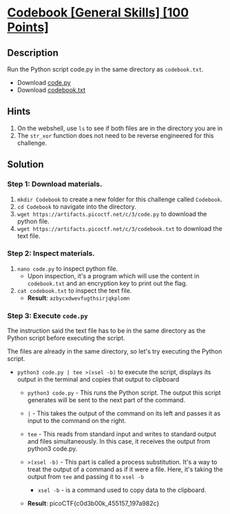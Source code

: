 # [Codebook [General Skills] [100 Points]](https://play.picoctf.org/practice/challenge/238?originalEvent=69&page=1&solved=1) #

## Description ##
Run the Python script code.py in the same directory as `codebook.txt`.
* Download [code.py](https://artifacts.picoctf.net/c/3/code.py)
* Download [codebook.txt](https://artifacts.picoctf.net/c/3/codebook.txt)

## Hints ##
1. On the webshell, use `ls` to see if both files are in the directory you are in
2. The `str_xor` function does not need to be reverse engineered for this challenge.

## Solution ##

### Step 1: Download materials. ###
1. `mkdir Codebook` to create a new folder for this challenge called `Codebook`.
2. `cd Codebook` to navigate into the directory.
3. `wget https://artifacts.picoctf.net/c/3/code.py` to download the python file.
4. `wget https://artifacts.picoctf.net/c/3/codebook.txt` to download the text file.

### Step 2: Inspect materials. ###
1. `nano code.py` to inspect python file.
	* Upon inspection, it's a program which will use the content in `codebook.txt` and an encryption key to print out the flag.
2. `cat codebook.txt` to inspect the text file.
	* **Result**: `azbycxdwevfugthsirjqkplomn`

### Step 3: Execute `code.py` ###
The instruction said the text file has to be in the same directory as the Python script before executing the script.

The files are already in the same directory, so let's try executing the Python script.

* `python3 code.py | tee >(xsel -b)` to execute the script, displays its output in the terminal and copies that output to clipboard

	* `python3 code.py` - This runs the Python script. The output this script generates will be sent to the next part of the command.

	* `|` - This takes the output of the command on its left and passes it as input to the command on the right.

	* `tee` - This reads from standard input and writes to standard output and files simultaneously. In this case, it receives the output from python3 code.py.

	* `>(xsel -b)` - This part is called a process substitution. It's a way to treat the output of a command as if it were a file. Here, it's taking the output from `tee` and passing it to `xsel -b`
		* `xsel -b` - is a command used to copy data to the clipboard.

	* **Result**: picoCTF{c0d3b00k_455157_197a982c}
